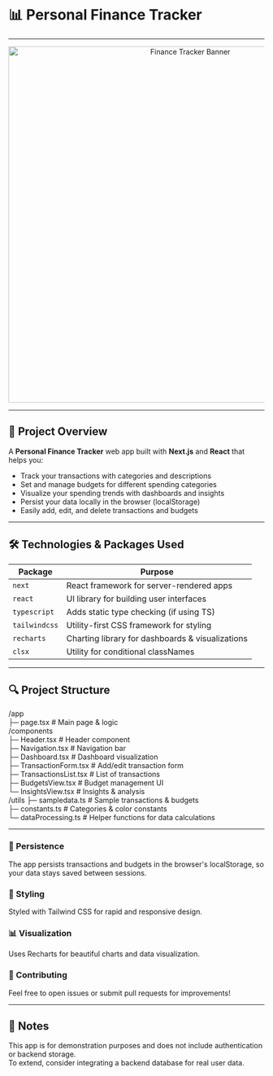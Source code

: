# 📊 Personal Finance Tracker

---

<p align="center">
  <img src="https://user-images.githubusercontent.com/yourusername/project-banner.png" alt=" Finance Tracker Banner" width="700"/>
</p>

---

## 🚀 Project Overview

A **Personal Finance Tracker** web app built with **Next.js** and **React** that helps you:

- Track your transactions with categories and descriptions
- Set and manage budgets for different spending categories
- Visualize your spending trends with dashboards and insights
- Persist your data locally in the browser (localStorage)
- Easily add, edit, and delete transactions and budgets

---

## 🛠️ Technologies & Packages Used

| Package           | Purpose                                        |
| ----------------- | ----------------------------------------------|
| `next`            | React framework for server-rendered apps      |
| `react`           | UI library for building user interfaces        |
| `typescript`      | Adds static type checking (if using TS)        |
| `tailwindcss`     | Utility-first CSS framework for styling         |
| `recharts`        | Charting library for dashboards & visualizations|
| `clsx`            | Utility for conditional classNames              |

---

## 🔍 Project Structure
/app<br>
  ├─ page.tsx # Main page & logic<br>
/components<br>
  ├─ Header.tsx # Header component<br>
  ├─ Navigation.tsx # Navigation bar<br>
  ├─ Dashboard.tsx # Dashboard visualization<br>
  ├─ TransactionForm.tsx # Add/edit transaction form<br>
  ├─ TransactionsList.tsx # List of transactions<br>
  ├─ BudgetsView.tsx # Budget management UI<br>
  └─ InsightsView.tsx # Insights & analysis <br>
/utils
  ├─ sampledata.ts # Sample transactions & budgets<br>
  ├─ constants.ts # Categories & color constants<br>
  └─ dataProcessing.ts # Helper functions for data calculations<br>

---

### 💾 Persistence
The app persists transactions and budgets in the browser's localStorage, so your data stays saved between sessions.

### 🎨 Styling
Styled with Tailwind CSS for rapid and responsive design.

### 📊 Visualization
Uses Recharts for beautiful charts and data visualization.

### 🙌 Contributing
Feel free to open issues or submit pull requests for improvements!

---

## 📝 Notes

This app is for demonstration purposes and does not include authentication or backend storage.<br>
To extend, consider integrating a backend database for real user data.<br>

